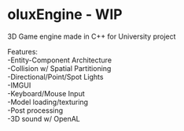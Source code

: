 # oluxEngine - WIP
3D Game engine made in C++ for University project

Features:  
-Entity-Component Architecture  
-Collision w/ Spatial Partitioning  
-Directional/Point/Spot Lights  
-IMGUI  
-Keyboard/Mouse Input  
-Model loading/texturing  
-Post processing   
-3D sound w/ OpenAL  

